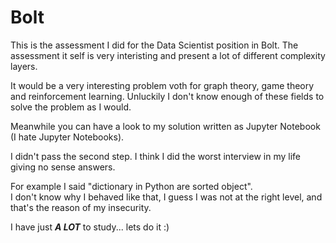 # Bolt
This is the assessment I did for the Data Scientist position in Bolt.
The assessment it self is very interisting and present a lot of different complexity layers.

It would be a very interesting problem voth for graph theory, game theory and reinforcement learning.
Unluckily I don't know enough of these fields to solve the problem as I would.

Meanwhile you can have a look to my solution written as Jupyter Notebook (I hate Jupyter Notebooks).

I didn't pass the second step. I think I did the worst interview in my life giving no sense answers.

For example I said "dictionary in Python are sorted object".
<br>I don't know why I behaved like that, I guess I was not at the right level, and that's the reason of my insecurity.


I have just ***A LOT*** to study... lets do it :)
